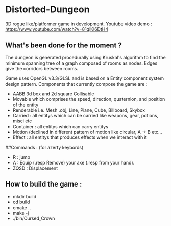 # Distorted-Dungeon
3D rogue like/platformer game in development.
Youtube video demo : https://www.youtube.com/watch?v=81qiKl6DtH4

## What's been done for the moment ?
  The dungeon is generated procedurally using Kruskal's algorithm to find the minimum spanning tree of a graph composed of rooms as nodes. Edges give the corridors between rooms.
  
  Game uses OpenGL v3.3/GLSL and is based on a Entity component system design pattern.
  Components that currently compose the game are :
  * AABB 3d box and 2d square Collisable
  * Movable which comprises the speed, direction, quaternion, and position of the entity
  * Renderable i.e. Mesh .obj, Line, Plane, Cube, Billboard, Skybox 
  * Carried  : all entitys which can be carried like weapons, gear, potions, misci etc
  * Container : all entitys which can carry entitys
  * Motion (declined in different pattern of motion like circular, A -> B etc...
  * Effect : all entitys that produces effects when we interact with it 

##Commands : (for azerty keybords) 
 * R : jump
 * A : Equip (.resp Remove) your axe (.resp from your hand).
 * ZQSD : Displacement

## How to build the game :
* mkdir build
* cd build
* cmake ..
* make -j
* ./bin/Cursed_Crown


